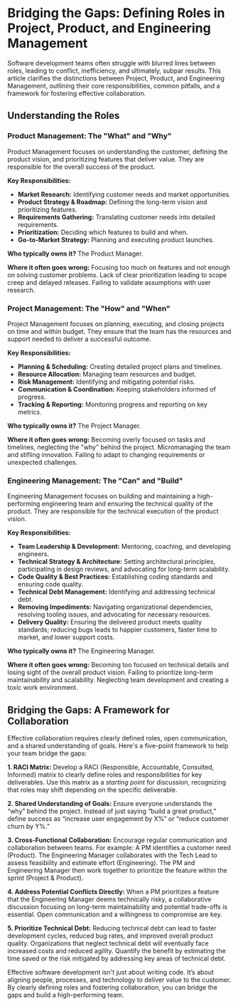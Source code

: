 # Bridging the Gaps: Defining Roles in Project, Product, and Engineering Management

Software development teams often struggle with blurred lines between roles, leading to conflict, inefficiency, and ultimately, subpar results. This article clarifies the distinctions between Project, Product, and Engineering Management, outlining their core responsibilities, common pitfalls, and a framework for fostering effective collaboration.

## Understanding the Roles

### Product Management: The "What" and "Why"

Product Management focuses on understanding the customer, defining the product vision, and prioritizing features that deliver value. They are responsible for the overall success of the product.

**Key Responsibilities:**

* **Market Research:** Identifying customer needs and market opportunities.
* **Product Strategy & Roadmap:** Defining the long-term vision and prioritizing features.
* **Requirements Gathering:** Translating customer needs into detailed requirements.
* **Prioritization:** Deciding which features to build and when.
* **Go-to-Market Strategy:** Planning and executing product launches.

**Who typically owns it?**  The Product Manager.

**Where it often goes wrong:** Focusing too much on features and not enough on solving customer problems.  Lack of clear prioritization leading to scope creep and delayed releases. Failing to validate assumptions with user research.

### Project Management: The "How" and "When"

Project Management focuses on planning, executing, and closing projects on time and within budget. They ensure that the team has the resources and support needed to deliver a successful outcome.

**Key Responsibilities:**

* **Planning & Scheduling:** Creating detailed project plans and timelines.
* **Resource Allocation:** Managing team resources and budget.
* **Risk Management:** Identifying and mitigating potential risks.
* **Communication & Coordination:** Keeping stakeholders informed of progress.
* **Tracking & Reporting:** Monitoring progress and reporting on key metrics.

**Who typically owns it?** The Project Manager.

**Where it often goes wrong:**  Becoming overly focused on tasks and timelines, neglecting the "why" behind the project.  Micromanaging the team and stifling innovation.  Failing to adapt to changing requirements or unexpected challenges.

### Engineering Management: The "Can" and "Build"

Engineering Management focuses on building and maintaining a high-performing engineering team and ensuring the technical quality of the product. They are responsible for the technical execution of the product vision.

**Key Responsibilities:**

* **Team Leadership & Development:**  Mentoring, coaching, and developing engineers.
* **Technical Strategy & Architecture:** Setting architectural principles, participating in design reviews, and advocating for long-term scalability.
* **Code Quality & Best Practices:**  Establishing coding standards and ensuring code quality.
* **Technical Debt Management:**  Identifying and addressing technical debt.
* **Removing Impediments:**  Navigating organizational dependencies, resolving tooling issues, and advocating for necessary resources.
* **Delivery Quality:** Ensuring the delivered product meets quality standards; reducing bugs leads to happier customers, faster time to market, and lower support costs.

**Who typically owns it?** The Engineering Manager.

**Where it often goes wrong:**  Becoming too focused on technical details and losing sight of the overall product vision.  Failing to prioritize long-term maintainability and scalability.  Neglecting team development and creating a toxic work environment.



## Bridging the Gaps: A Framework for Collaboration

Effective collaboration requires clearly defined roles, open communication, and a shared understanding of goals. Here's a five-point framework to help your team bridge the gaps:

**1.  RACI Matrix:**  Develop a RACI (Responsible, Accountable, Consulted, Informed) matrix to clearly define roles and responsibilities for key deliverables.  Use this matrix as a *starting point* for discussion, recognizing that roles may shift depending on the specific deliverable.

**2.  Shared Understanding of Goals:**  Ensure everyone understands the “why” behind the project.  Instead of just saying “build a great product,” define success as “increase user engagement by X%” or “reduce customer churn by Y%.”

**3.  Cross-Functional Collaboration:**  Encourage regular communication and collaboration between teams. For example: A PM identifies a customer need (Product). The Engineering Manager collaborates with the Tech Lead to assess feasibility and estimate effort (Engineering). The PM and Engineering Manager then work together to prioritize the feature within the sprint (Project & Product).  

**4.  Address Potential Conflicts Directly:**  When a PM prioritizes a feature that the Engineering Manager deems technically risky, a collaborative discussion focusing on long-term maintainability and potential trade-offs is essential. Open communication and a willingness to compromise are key.

**5.  Prioritize Technical Debt:**  Reducing technical debt can lead to faster development cycles, reduced bug rates, and improved overall product quality.  Organizations that neglect technical debt will eventually face increased costs and reduced agility. Quantify the benefit by estimating the time saved or the risk mitigated by addressing key areas of technical debt.



Effective software development isn't just about writing code. It’s about aligning people, processes, and technology to deliver value to the customer. By clearly defining roles and fostering collaboration, you can bridge the gaps and build a high-performing team.
